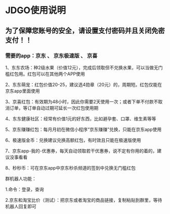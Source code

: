 # JDGO使用说明

## 为了保障您账号的安全，请设置支付密码并且关闭免密支付！！

### 需要的app：京东 、 京东极速版 、 京喜

1、东东农场：种2级水果（价值12元），完成后领取但不兑换水果，可以当做无门槛红包用。红包可以在其他两个APP使用

2、东东萌宠：红包价值20-25，建议选4勋章（20元）的，周期短。红包仅能在京东app里面使用

3、京喜红包：有效期为48小时，因此你需要2天使用一次；或者下单不付款不取消订单，等订单自动过期可延长一次红包使用期

4、东东健康社区：经常有价值1元的好东西，比如避孕套、口罩、维生素等等

5、京东赚赚红包：每月月初在微信小程序“京东赚赚”兑换，只能在京东app使用

6、极速版金币：兑换建议兑换高额红包，有时效且只能在极速版使用

7、京东app-我的-优惠券，每天自动领取若干优惠券，说不定有你用的着的，建议没事看看

8、秒秒币：可在京东app中京东秒杀频道的签到中兑换无门槛红包

群机器人功能：

1.命令：登录，查询

2.京东和淘宝比价（测试）：把京东或者淘宝的商品链接，复制粘贴到群里，等待机器人回复即可
